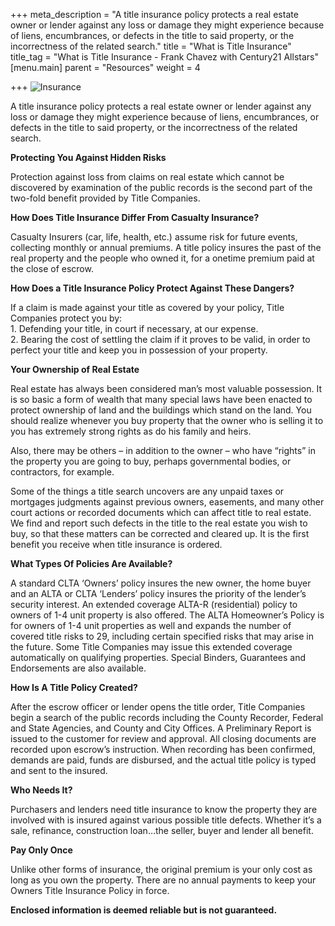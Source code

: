 +++
meta_description = "A title insurance policy protects a real estate owner or lender against any loss or damage they might experience because of liens, encumbrances, or defects in the title to said property, or the incorrectness of the related search."
title = "What is Title Insurance"
title_tag = "What is Title Insurance - Frank Chavez with Century21 Allstars"
[menu.main]
parent = "Resources"
weight = 4

+++
![Insurance](/uploads/what_is_title_insurance.jpg)

A title insurance policy protects a real estate owner or lender against any loss or damage they might experience because of liens, encumbrances, or defects in the title to said property, or the incorrectness of the related search.

**Protecting You Against Hidden Risks**

Protection against loss from claims on real estate which cannot be discovered by examination of the public records is the second part of the two-fold benefit provided by Title Companies.

**How Does Title Insurance Differ From Casualty Insurance?**

Casualty Insurers (car, life, health, etc.) assume risk for future events, collecting monthly or annual premiums. A title policy insures the past of the real property and the people who owned it, for a onetime premium paid at the close of escrow.

**How Does a Title Insurance Policy Protect Against These Dangers?**

If a claim is made against your title as covered by your policy, Title Companies protect you by:  
1\. Defending your title, in court if necessary, at our expense.  
2\. Bearing the cost of settling the claim if it proves to be valid, in order to perfect your title and keep you in possession of your property.

**Your Ownership of Real Estate**

Real estate has always been considered man’s most valuable possession. It is so basic a form of wealth that many special laws have been enacted to protect ownership of land and the buildings which stand on the land. You should realize whenever you buy property that the owner who is selling it to you has extremely strong rights as do his family and heirs.

Also, there may be others – in addition to the owner – who have “rights” in the property you are going to buy, perhaps governmental bodies, or contractors, for example.

Some of the things a title search uncovers are any unpaid taxes or mortgages judgments against previous owners, easements, and many other court actions or recorded documents which can affect title to real estate. We find and report such defects in the title to the real estate you wish to buy, so that these matters can be corrected and cleared up. It is the first benefit you receive when title insurance is ordered.

**What Types Of Policies Are Available?**

A standard CLTA ‘Owners’ policy insures the new owner, the home buyer and an ALTA or CLTA ‘Lenders’ policy insures the priority of the lender’s security interest. An extended coverage ALTA-R (residential) policy to owners of 1-4 unit property is also offered. The ALTA Homeowner’s Policy is for owners of 1-4 unit properties as well and expands the number of covered title risks to 29, including certain specified risks that may arise in the future. Some Title Companies may issue this extended coverage automatically on qualifying properties. Special Binders, Guarantees and Endorsements are also available.

**How Is A Title Policy Created?**

After the escrow officer or lender opens the title order, Title Companies begin a search of the public records including the County Recorder, Federal and State Agencies, and County and City Offices. A Preliminary Report is issued to the customer for review and approval. All closing documents are recorded upon escrow’s instruction. When recording has been confirmed, demands are paid, funds are disbursed, and the actual title policy is typed and sent to the insured.

**Who Needs It?**

Purchasers and lenders need title insurance to know the property they are involved with is insured against various possible title defects. Whether it’s a sale, refinance, construction loan…the seller, buyer and lender all benefit.

**Pay Only Once**

Unlike other forms of insurance, the original premium is your only cost as long as you own the property. There are no annual payments to keep your Owners Title Insurance Policy in force.

**Enclosed information is deemed reliable but is not guaranteed.**
